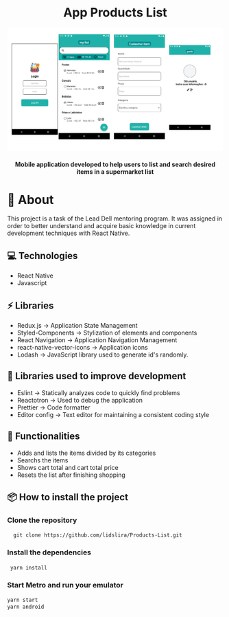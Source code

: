 <h1 align="center">
  App Products List
</h1>

![N|Solid](src/assets/imagesApp.png)

<h4 align="center">Mobile application developed to help users to list and search desired items in a supermarket list</h4>

# 💬 About
This project is a task of the Lead Dell mentoring program. It was assigned in order to better understand and acquire basic knowledge in current development techniques with React Native.

## 💻 Technologies
<ul>
  <li>React Native</li>
  <li>Javascript</li>
</ul>

## ⚡ Libraries
<ul>
  <li>Redux.js -> Application State Management</li>
  <li>Styled-Components -> Stylization of elements and components </li>
  <li>React Navigation -> Application Navigation Management </li>
  <li>react-native-vector-icons -> Application icons </li>
  <li>Lodash -> JavaScript library used to generate id's randomly. </li>
</ul>

## 🚀 Libraries used to improve development
<ul>
  <li>Eslint -> Statically analyzes code to quickly find problems </li>
  <li>Reactotron -> Used to debug the application </li>
  <li>Prettier -> Code formatter </li>
  <li>Editor config -> Text editor for maintaining a consistent coding style</li>
</ul>

## 📍 Functionalities
<ul>
  <li>Adds and lists the items divided by its categories</li>
  <li>Searchs the items</li>
  <li>Shows cart total and cart total price</li>
  <li>Resets the list after finishing shopping</li>
</ul>

##  📦 How to install the project
### Clone the repository
  ```
    git clone https://github.com/lidslira/Products-List.git
  ```
### Install the dependencies
 ```
  yarn install
 ```
### Start Metro and run your emulator
  ```
  yarn start
  yarn android
  ```

